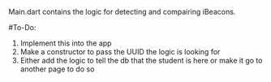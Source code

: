 Main.dart contains the logic for detecting and compairing iBeacons.

#To-Do:
1. Implement this into the app
2. Make a constructor to pass the UUID the logic is looking for
3. Either add the logic to tell the db that the student is here or make it go to another page to do so
